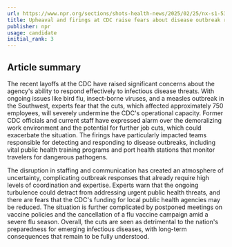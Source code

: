 ```yaml
---
url: https://www.npr.org/sections/shots-health-news/2025/02/25/nx-s1-5307117/cdc-firings-infectious-disease-response
title: Upheaval and firings at CDC raise fears about disease outbreak response
publisher: npr
usage: candidate
initial_rank: 3
---
```

## Article summary
The recent layoffs at the CDC have raised significant concerns about the agency's ability to respond effectively to infectious disease threats. With ongoing issues like bird flu, insect-borne viruses, and a measles outbreak in the Southwest, experts fear that the cuts, which affected approximately 750 employees, will severely undermine the CDC's operational capacity. Former CDC officials and current staff have expressed alarm over the demoralizing work environment and the potential for further job cuts, which could exacerbate the situation. The firings have particularly impacted teams responsible for detecting and responding to disease outbreaks, including vital public health training programs and port health stations that monitor travelers for dangerous pathogens.

The disruption in staffing and communication has created an atmosphere of uncertainty, complicating outbreak responses that already require high levels of coordination and expertise. Experts warn that the ongoing turbulence could detract from addressing urgent public health threats, and there are fears that the CDC's funding for local public health agencies may be reduced. The situation is further complicated by postponed meetings on vaccine policies and the cancellation of a flu vaccine campaign amid a severe flu season. Overall, the cuts are seen as detrimental to the nation's preparedness for emerging infectious diseases, with long-term consequences that remain to be fully understood.
